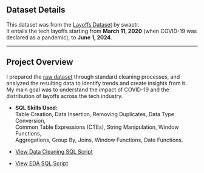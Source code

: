 ## Dataset Details  

This dataset was from the [Layoffs Dataset](https://www.kaggle.com/datasets/swaptr/layoffs-2022/data) by swaptr.  
It entails the tech layoffs starting from **March 11, 2020** (when COVID-19 was declared as a pandemic), to  **June 1, 2024**.  

---

## Project Overview  

I prepared the [raw dataset](https://github.com/milanjsojitra/SQL-Portfolio/blob/main/layoffs.csv) through standard cleaning processes, and analyzed the resulting data to identify trends and create insights from it.  
My main goal was to understand the impact of COVID-19 and the distribution of layoffs across the tech industry.  

- **SQL Skills Used:**  
  Table Creation, Data Insertion, Removing Duplicates, Data Type Conversion,  
  Common Table Expressions (CTEs), String Manipulation, Window Functions,  
  Aggregations, Group By, Joins, Window Functions, Date Functions.  

- [View Data Cleaning SQL Script](./layoffs_dataCleaningProject.sql)  
- [View EDA SQL Script](./layoffs_ExploratoryDataAnalysis.sql)  
